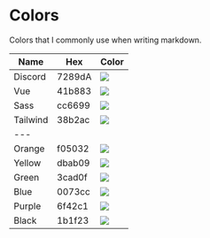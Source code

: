 # Colors

Colors that I commonly use when writing markdown.

| Name     | Hex    | Color                                          |
|----------|--------|------------------------------------------------|
| Discord  | 7289dA | ![](https://img.shields.io/badge/Color-7289dA) |
| Vue      | 41b883 | ![](https://img.shields.io/badge/Color-41b883) |
| Sass     | cc6699 | ![](https://img.shields.io/badge/Color-cc6699) |
| Tailwind | 38b2ac | ![](https://img.shields.io/badge/Color-38b2ac) |
| ---      |        |                                                |
| Orange   | f05032 | ![](https://img.shields.io/badge/Color-f05032) |
| Yellow   | dbab09 | ![](https://img.shields.io/badge/Color-dbab09) |
| Green    | 3cad0f | ![](https://img.shields.io/badge/Color-3cad0f) |
| Blue     | 0073cc | ![](https://img.shields.io/badge/Color-0073cc) |
| Purple   | 6f42c1 | ![](https://img.shields.io/badge/Color-6f42c1) |
| Black    | 1b1f23 | ![](https://img.shields.io/badge/Color-1b1f23) |
